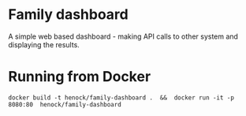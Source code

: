 # Family dashboard
A simple web based dashboard - making API calls to other system and displaying the results.


# Running from Docker
```
docker build -t henock/family-dashboard .  &&  docker run -it -p 8080:80  henock/family-dashboard  
``` 

